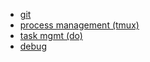 - [git](git.md)
- [process management (tmux)](tmux.md)
- [task mgmt (do)](do.md)
- [debug](debug.md)

